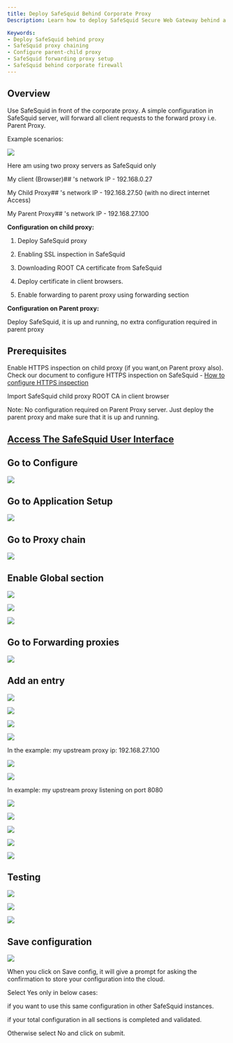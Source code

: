 ```yaml
---
title: Deploy SafeSquid Behind Corporate Proxy  
Description: Learn how to deploy SafeSquid Secure Web Gateway behind a corporate (parent) proxy, configure proxy chaining, enable HTTPS inspection, and forward client requests for seamless integration within enterprise network environments.

Keywords:
- Deploy SafeSquid behind proxy  
- SafeSquid proxy chaining  
- Configure parent-child proxy  
- SafeSquid forwarding proxy setup  
- SafeSquid behind corporate firewall  
---
```


## Overview

Use SafeSquid in front of the corporate proxy. A simple configuration in SafeSquid server, will forward all client requests to the forward proxy i.e. Parent Proxy.

Example scenarios:

![](/img/How_To/Deploy_SafeSquid_Behind_Corporate_Proxy/image1.webp)

Here am using two proxy servers as SafeSquid only

My client (Browser)## 's network IP - 192.168.0.27

My Child Proxy## 's network IP - 192.168.27.50 (with no direct internet Access)

My Parent Proxy## 's network IP - 192.168.27.100

**Configuration on child proxy:**

1. Deploy SafeSquid proxy

2. Enabling SSL inspection in SafeSquid

3. Downloading ROOT CA certificate from SafeSquid

4. Deploy certificate in client browsers.

5. Enable forwarding to parent proxy using forwarding section

**Configuration on Parent proxy:**

Deploy SafeSquid, it is up and running, no extra configuration required in parent proxy

## Prerequisites

Enable HTTPS inspection on child proxy (if you want,on Parent proxy also). Check our document to configure HTTPS inspection on SafeSquid - [How to configure HTTPS inspection](/docs/07-SSL%20Inspection/Setup%20SSL%20Inspection.md)

Import SafeSquid child proxy ROOT CA in client browser

Note: No configuration required on Parent Proxy server. Just deploy the parent proxy and make sure that it is up and running.

## [Access The SafeSquid User Interface](/docs/08-SafeSquid%20Interface/Accessing%20the%20SafeSquid%20Interface.md)

## Go to Configure 

![](/img/How_To/Deploy_SafeSquid_Behind_Corporate_Proxy/image2.webp)

## Go to Application Setup

![](/img/How_To/Deploy_SafeSquid_Behind_Corporate_Proxy/image3.webp)

## Go to Proxy chain

![](/img/How_To/Deploy_SafeSquid_Behind_Corporate_Proxy/image4.webp)

## Enable Global section 

![](/img/How_To/Deploy_SafeSquid_Behind_Corporate_Proxy/image5.webp)

![](/img/How_To/Deploy_SafeSquid_Behind_Corporate_Proxy/image6.webp)

![](/img/How_To/Deploy_SafeSquid_Behind_Corporate_Proxy/image7.webp)

## Go to Forwarding proxies

![](/img/How_To/Deploy_SafeSquid_Behind_Corporate_Proxy/image8.webp)

## Add an entry 

![](/img/How_To/Deploy_SafeSquid_Behind_Corporate_Proxy/image9.webp)

![](/img/How_To/Deploy_SafeSquid_Behind_Corporate_Proxy/image10.webp)

![](/img/How_To/Deploy_SafeSquid_Behind_Corporate_Proxy/image11.webp)

![](/img/How_To/Deploy_SafeSquid_Behind_Corporate_Proxy/image12.webp)

In the example: my upstream proxy ip: 192.168.27.100

![](/img/How_To/Deploy_SafeSquid_Behind_Corporate_Proxy/image13.webp)

![](/img/How_To/Deploy_SafeSquid_Behind_Corporate_Proxy/image14.webp)

In example: my upstream proxy listening on port 8080

![](/img/How_To/Deploy_SafeSquid_Behind_Corporate_Proxy/image15.webp)

![](/img/How_To/Deploy_SafeSquid_Behind_Corporate_Proxy/image16.webp)

![](/img/How_To/Deploy_SafeSquid_Behind_Corporate_Proxy/image17.webp)

![](/img/How_To/Deploy_SafeSquid_Behind_Corporate_Proxy/image18.webp)

![](/img/How_To/Deploy_SafeSquid_Behind_Corporate_Proxy/image19.webp)

## Testing 

![](/img/How_To/Deploy_SafeSquid_Behind_Corporate_Proxy/image20.webp)

![](/img/How_To/Deploy_SafeSquid_Behind_Corporate_Proxy/image21.webp)

![](/img/How_To/Deploy_SafeSquid_Behind_Corporate_Proxy/image22.webp)

## Save configuration

![](/img/How_To/Deploy_SafeSquid_Behind_Corporate_Proxy/image23.webp)

When you click on Save config, it will give a prompt for asking the confirmation to store your configuration into the cloud.

Select Yes only in below cases:

if you want to use this same configuration in other SafeSquid instances.

if your total configuration in all sections is completed and validated.

Otherwise select No and click on submit.
